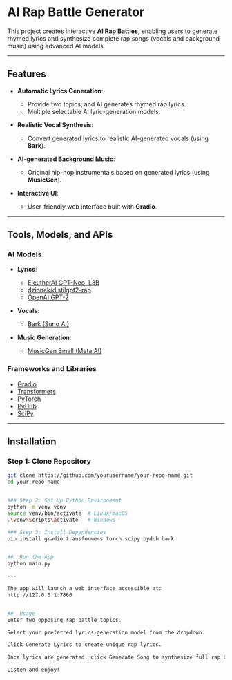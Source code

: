 #  AI Rap Battle Generator

This project creates interactive **AI Rap Battles**, enabling users to generate rhymed lyrics and synthesize complete rap songs (vocals and background music) using advanced AI models.

---

##  Features

- **Automatic Lyrics Generation**:
  - Provide two topics, and AI generates rhymed rap lyrics.
  - Multiple selectable AI lyric-generation models.

- **Realistic Vocal Synthesis**:
  - Convert generated lyrics to realistic AI-generated vocals (using **Bark**).

- **AI-generated Background Music**:
  - Original hip-hop instrumentals based on generated lyrics (using **MusicGen**).

- **Interactive UI**:
  - User-friendly web interface built with **Gradio**.

---

##  Tools, Models, and APIs

### **AI Models**

- **Lyrics**:
  - [EleutherAI GPT-Neo-1.3B](https://huggingface.co/EleutherAI/gpt-neo-1.3B)
  - [dzionek/distilgpt2-rap](https://huggingface.co/dzionek/distilgpt2-rap)
  - [OpenAI GPT-2](https://huggingface.co/gpt2)

- **Vocals**:
  - [Bark (Suno AI)](https://github.com/suno-ai/bark)

- **Music Generation**:
  - [MusicGen Small (Meta AI)](https://huggingface.co/facebook/musicgen-small)

### **Frameworks and Libraries**

- [Gradio](https://gradio.app/)
- [Transformers](https://huggingface.co/docs/transformers/)
- [PyTorch](https://pytorch.org/)
- [PyDub](https://github.com/jiaaro/pydub)
- [SciPy](https://scipy.org/)

---

##  Installation

### Step 1: Clone Repository

```bash
git clone https://github.com/yourusername/your-repo-name.git
cd your-repo-name


### Step 2: Set Up Python Environment
python -m venv venv
source venv/bin/activate  # Linux/macOS
.\venv\Scripts\activate   # Windows

### Step 3: Install Dependencies
pip install gradio transformers torch scipy pydub bark


##  Run the App
python main.py

---

The app will launch a web interface accessible at:
http://127.0.0.1:7860


##  Usage
Enter two opposing rap battle topics.

Select your preferred lyrics-generation model from the dropdown.

Click Generate Lyrics to create unique rap lyrics.

Once lyrics are generated, click Generate Song to synthesize full rap battle songs.

Listen and enjoy!